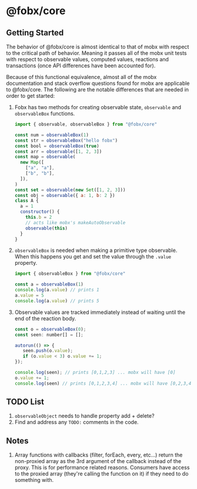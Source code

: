 # @fobx/core

## Getting Started

The behavior of @fobx/core is almost identical to that of mobx with respect to
the critical path of behavior. Meaning it passes all of the mobx unit tests with
respect to observable values, computed values, reactions and transactions (once
API differences have been accounted for).

Because of this functional equivalence, almost all of the mobx documentation and
stack overflow questions found for mobx are applicable to @fobx/core. The
following are the notable differences that are needed in order to get started:

1. Fobx has two methods for creating observable state, `observable` and
   `observableBox` functions.

   ```js
   import { observable, observableBox } from "@fobx/core"

   const num = observableBox(1)
   const str = observableBox("hello fobx")
   const bool = observableBox(true)
   const arr = observable([1, 2, 3])
   const map = observable(
     new Map([
       ["a", "a"],
       ["b", "b"],
     ]),
   )
   const set = observable(new Set([1, 2, 3]))
   const obj = observable({ a: 1, b: 2 })
   class A {
     a = 1
     constructor() {
       this.b = 2
       // acts like mobx's makeAutoObservable
       observable(this)
     }
   }
   ```

2. `observableBox` is needed when making a primitive type observable. When this
   happens you get and set the value through the `.value` property.

   ```js
   import { observableBox } from "@fobx/core"

   const a = observableBox(1)
   console.log(a.value) // prints 1
   a.value = 5
   console.log(a.value) // prints 5
   ```

3. Observable values are tracked immediately instead of waiting until the end of
   the reaction body.

   ```js
   const o = observableBox(0);
   const seen: number[] = [];

   autorun(() => {
      seen.push(o.value);
      if (o.value < 3) o.value += 1;
   });

   console.log(seen); // prints [0,1,2,3] ... mobx will have [0]
   o.value += 1;
   console.log(seen) // prints [0,1,2,3,4] ... mobx will have [0,2,3,4]
   ```

## TODO List

1. `observableObject` needs to handle property add + delete?
1. Find and address any `TODO:` comments in the code.

## Notes

1. Array functions with callbacks (filter, forEach, every, etc...) return the
   non-proxied array as the 3rd argument of the callback instead of the proxy.
   This is for performance related reasons. Consumers have access to the proxied
   array (they're calling the function on it) if they need to do something with.
